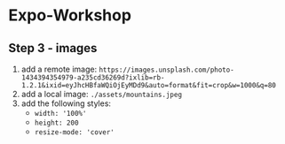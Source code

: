 # Expo-Workshop

## Step 3 - images

1. add a remote image: `https://images.unsplash.com/photo-1434394354979-a235cd36269d?ixlib=rb-1.2.1&ixid=eyJhcHBfaWQiOjEyMDd9&auto=format&fit=crop&w=1000&q=80`
2. add a local image: `./assets/mountains.jpeg`
3. add the following styles:
   - `width: '100%'`
   - `height: 200`
   - `resize-mode: 'cover'`

